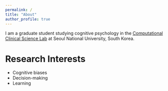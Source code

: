 ```yaml
---
permalink: /
title: "About"
author_profile: true
---
```


I am a graduate student studying cognitive psychology in the [Computational Clinical Science Lab](https://ccs-lab.github.io/) at Seoul National University, South Korea.

# Research Interests
* Cognitive biases
* Decision-making
* Learning